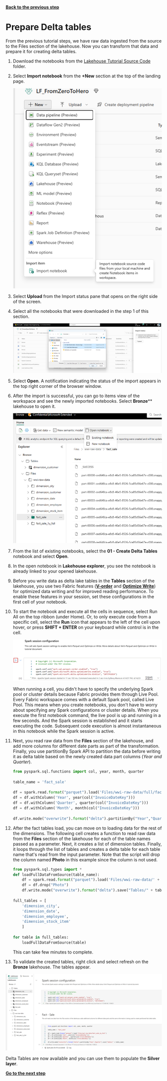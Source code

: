 [**Back to the previous step**](/FromZeroToHero_Parma/Analytics%20-%20How%20To%20Proceed/4_Ingest_Data_Using_Pipeline.md)

# Prepare Delta tables

From the previous tutorial steps, we have raw data ingested from the source to the Files section of the lakehouse. Now you can transform that data and prepare it for creating delta tables.

1. Download the notebooks from the [Lakehouse Tutorial Source Code](/FromZeroToHero_Parma/Notebooks/) folder.

2. Select **Import notebook** from the **+New** section at the top of the landing page.

   ![Import notebooks](../Images/import_notebooks.png)

3. Select **Upload** from the Import status pane that opens on the right side of the screen.

4. Select all the notebooks that were downloaded in the step 1 of this section.

   ![all notebooks](../Images/import_notebooks_details.png)

5. Select **Open**. A notification indicating the status of the import appears in the top right corner of the browser window.

6. After the import is successful, you can go to items view of the workspace and see the newly imported notebooks. Select **Bronze**** lakehouse to open it.

   ![open notebook](../Images/open%20Notebook.png)

7. From the list of existing notebooks, select the **01 - Create Delta Tables** notebook and select **Open**.

8. In the open notebook in **Lakehouse explorer**, you see the notebook is already linked to your opened lakehouse.

9. Before you write data as delta lake tables in the **Tables** section of the lakehouse, you use two Fabric features ([**V-order**](https://learn.microsoft.com/en-us/fabric/data-engineering/delta-optimization-and-v-order?tabs=sparksql) and [**Optimize Write**](https://learn.microsoft.com/en-us/fabric/data-engineering/delta-optimization-and-v-order#what-is-optimized-write)) for optimized data writing and for improved reading performance. To enable these features in your session, set these configurations in the first cell of your notebook.

10. To start the notebook and execute all the cells in sequence, select Run All on the top ribbon (under Home). Or, to only execute code from a specific cell, select the **Run** icon that appears to the left of the cell upon hover, or press **SHIFT + ENTER** on your keyboard while control is in the cell.

    ![Run cell](../Images/spark-session-run-execution.png)

    When running a cell, you didn't have to specify the underlying Spark pool or cluster details because Fabric provides them through Live Pool. Every Fabric workspace comes with a default Spark pool, called Live Pool. This means when you create notebooks, you don't have to worry about specifying any Spark configurations or cluster details. When you execute the first notebook command, the live pool is up and running in a few seconds. And the Spark session is established and it starts executing the code. Subsequent code execution is almost instantaneous in this notebook while the Spark session is active.

11. Next, you read raw data from the **Files** section of the lakehouse, and add more columns for different date parts as part of the transformation. Finally, you use partitionBy Spark API to partition the data before writing it as delta table based on the newly created data part columns (*Year and Quarter*).

    ```python
    from pyspark.sql.functions import col, year, month, quarter

    table_name = 'fact_sale'

    df = spark.read.format("parquet").load('Files/wwi-raw-data/full/fact_sale_1y_full')
    df = df.withColumn('Year', year(col("InvoiceDateKey")))
    df = df.withColumn('Quarter', quarter(col("InvoiceDateKey")))
    df = df.withColumn('Month', month(col("InvoiceDateKey")))

    df.write.mode("overwrite").format("delta").partitionBy("Year","Quarter").save("Tables/" + table_name)
    ```

12. After the fact tables load, you can move on to loading data for the rest of the dimensions. The following cell creates a function to read raw data from the **Files** section of the lakehouse for each of the table names passed as a parameter. Next, it creates a list of dimension tables. Finally, it loops through the list of tables and creates a delta table for each table name that's read from the input parameter. Note that the script will drop the column named **Photo** in this example since the column is not used.

    ```python
    from pyspark.sql.types import *
    def loadFullDataFromSource(table_name):
        df = spark.read.format("parquet").load('Files/wwi-raw-data/' + table_name)
        df = df.drop("Photo")
        df.write.mode("overwrite").format("delta").save("Tables/" + table_name)

    full_tables = [
        'dimension_city',
        'dimension_date',
        'dimension_employee',
        'dimension_stock_item'
        ]

    for table in full_tables:
        loadFullDataFromSource(table)
    ```

    This can take few minutes to complete.

13. To validate the created tables, right click and select refresh on the **Bronze** lakehouse. The tables appear.

   ![validate table](../Images/validate_tables.png)

Delta Tables are now available and you can use them to populate the **Silver layer**.

[**Go to the next step**](/FromZeroToHero_Parma/Analytics%20-%20How%20To%20Proceed/6_Prepare_Silver_Layer.md)
